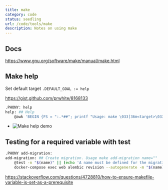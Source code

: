 ```yaml
---
title: make
category: code
status: seedling
url: /code/tools/make
description: Notes on using make
---
```


## Docs

https://www.gnu.org/software/make/manual/make.html

## Make help

Set default target `.DEFAULT_GOAL := help`

https://gist.github.com/prwhite/8168133

```bash
.PHONY: help
help: ## Help
	@awk 'BEGIN {FS = ":.*##"; printf "Usage: make \033[36m<target>\033[0m\n"} /^[a-zA-Z_-]+:.*?##/ { printf "  \033[36m%-10s\033[0m %s\n", $$1, $$2 } /^##@/ { printf "\n\033[1m%s\033[0m\n", substr($$0, 5) } ' $(MAKEFILE_LIST)
```

- ![Make help demo](https://imagedelivery.net/jUwSKjsiLWz8U8lfkVW6uQ/5853efd2-27ee-4195-401d-ec8ac92aa900/public)

## Testing for a required variable with test

```bash
.PHONY add-migration:
add-migration: ## Create migration. Usage make add-migration name=""
	@test -n "$(name)" || (echo 'A name must be defined for the migration. Ex: make add-migration name=init' && exit 1)
	docker-compose exec web alembic revision --autogenerate -m "$(name)"
```

https://stackoverflow.com/questions/4728810/how-to-ensure-makefile-variable-is-set-as-a-prerequisite